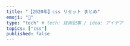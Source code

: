 ```yaml
---
title: "【2020年】css リセット まとめ"
emoji: "🙆"
type: "tech" # tech: 技術記事 / idea: アイデア
topics: ["css"]
published: false
---
```


